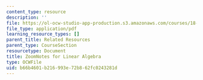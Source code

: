 ```yaml
---
content_type: resource
description: ''
file: https://ol-ocw-studio-app-production.s3.amazonaws.com/courses/18-065-matrix-methods-in-data-analysis-signal-processing-and-machine-learning-spring-2018/b66b4601b216993e72b862fc0243281d_MIT18_065S18_ZoomNotes.pdf
file_type: application/pdf
learning_resource_types: []
parent_title: Related Resources
parent_type: CourseSection
resourcetype: Document
title: ZoomNotes for Linear Algebra
type: OCWFile
uid: b66b4601-b216-993e-72b8-62fc0243281d
---
```

